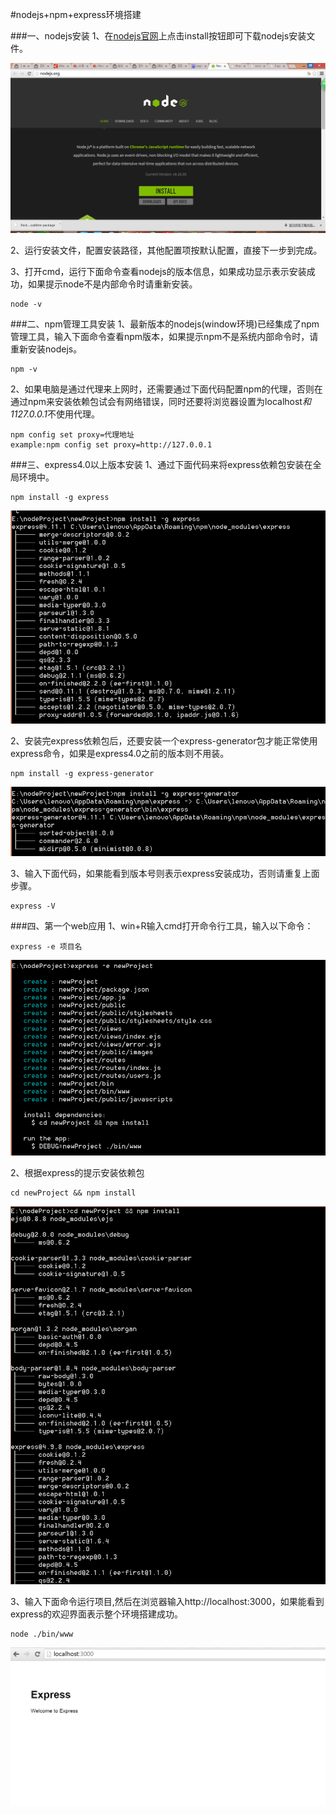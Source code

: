 #nodejs+npm+express环境搭建

###一、nodejs安装
1、在[nodejs官网](http://nodejs.org/)上点击install按钮即可下载nodejs安装文件。

![revolunet logo](./picForDes/nodejs_download.png)

2、运行安装文件，配置安装路径，其他配置项按默认配置，直接下一步到完成。

3、打开cmd，运行下面命令查看nodejs的版本信息，如果成功显示表示安装成功，如果提示node不是内部命令时请重新安装。

	node -v

###二、npm管理工具安装
1、最新版本的nodejs(window环境)已经集成了npm管理工具，输入下面命令查看npm版本，如果提示npm不是系统内部命令时，请重新安装nodejs。

	npm -v

2、如果电脑是通过代理来上网时，还需要通过下面代码配置npm的代理，否则在通过npm来安装依赖包试会有网络错误，同时还要将浏览器设置为localhost*和1127.0.0.1*不使用代理。

	npm config set proxy=代理地址
	example:npm config set proxy=http://127.0.0.1

###三、express4.0以上版本安装
1、通过下面代码来将express依赖包安装在全局环境中。

	npm install -g express
![revolunet logo](./picForDes/express_install.png)

2、安装完express依赖包后，还要安装一个express-generator包才能正常使用express命令，如果是express4.0之前的版本则不用装。

	npm install -g express-generator
![revolunet logo](./picForDes/expressGenerator_install.png)

3、输入下面代码，如果能看到版本号则表示express安装成功，否则请重复上面步骤。

	express -V



###四、第一个web应用
1、win+R输入cmd打开命令行工具，输入以下命令：

	express -e 项目名
![revolunet logo](./picForDes/expressCreate.png)

2、根据express的提示安装依赖包

	cd newProject && npm install
![revolunet logo](./picForDes/depend_install.png)

3、输入下面命令运行项目,然后在浏览器输入http://localhost:3000，如果能看到express的欢迎界面表示整个环境搭建成功。
	
	node ./bin/www
![revolunet logo](./picForDes/success.png)
